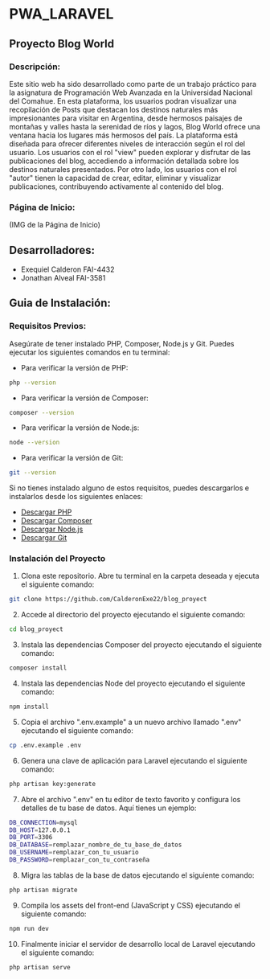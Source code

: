 # PWA_LARAVEL

## Proyecto Blog World

### Descripción:
Este sitio web ha sido desarrollado como parte de un trabajo práctico para la asignatura de Programación Web Avanzada en la Universidad Nacional del Comahue. En esta plataforma, los usuarios podran visualizar una recopilación de Posts que destacan los destinos naturales más impresionantes para visitar en Argentina, desde hermosos paisajes de montañas y valles hasta la serenidad de ríos y lagos, Blog World ofrece una ventana hacia los lugares más hermosos del país. 
La plataforma está diseñada para ofrecer diferentes niveles de interacción según el rol del usuario. Los usuarios con el rol "view" pueden explorar y disfrutar de las publicaciones del blog, accediendo a información detallada sobre los destinos naturales presentados. Por otro lado, los usuarios con el rol "autor" tienen la capacidad de crear, editar, eliminar y visualizar publicaciones, contribuyendo activamente al contenido del blog.

### Página de Inicio:
(IMG de la Página de Inicio)

## Desarrolladores:
* Exequiel Calderon FAI-4432
* Jonathan Alveal FAI-3581

## Guia de Instalación:
### Requisitos Previos:
Asegúrate de tener instalado PHP, Composer, Node.js y Git. Puedes ejecutar los siguientes comandos en tu terminal:

* Para verificar la versión de PHP:
``` bash
php --version
```
* Para verificar la versión de Composer:
``` bash
composer --version
```
* Para verificar la versión de Node.js:
``` bash
node --version
```
* Para verificar la versión de Git:
``` bash
git --version
```
Si no tienes instalado alguno de estos requisitos, puedes descargarlos e instalarlos desde los siguientes enlaces:
* [Descargar PHP](https://www.php.net/downloads)
* [Descargar Composer](https://getcomposer.org/download/)
* [Descargar Node.js](https://nodejs.org/en/download)
* [Descargar Git](https://git-scm.com/downloads)

### Instalación del Proyecto

1. Clona este repositorio. Abre tu terminal en la carpeta deseada y ejecuta el siguiente comando:
``` bash
git clone https://github.com/CalderonExe22/blog_proyect
```
2. Accede al directorio del proyecto ejecutando el siguiente comando:
``` bash
cd blog_proyect
```
3. Instala las dependencias Composer del proyecto ejecutando el siguiente comando:
``` bash
composer install
```
4. Instala las dependencias Node del proyecto ejecutando el siguiente comando:
``` bash
npm install
```
5. Copia el archivo ".env.example" a un nuevo archivo llamado ".env" ejecutando el siguiente comando:
``` bash
cp .env.example .env
```
6. Genera una clave de aplicación para Laravel ejecutando el siguiente comando:
``` bash
php artisan key:generate
```
7. Abre el archivo ".env" en tu editor de texto favorito y configura los detalles de tu base de datos. Aquí tienes un ejemplo:
``` bash
DB_CONNECTION=mysql
DB_HOST=127.0.0.1
DB_PORT=3306
DB_DATABASE=remplazar_nombre_de_tu_base_de_datos
DB_USERNAME=remplazar_con_tu_usuario
DB_PASSWORD=remplazar_con_tu_contraseña
```
8. Migra las tablas de la base de datos ejecutando el siguiente comando:
``` bash
php artisan migrate
```
9. Compila los assets del front-end (JavaScript y CSS) ejecutando el siguiente comando:
``` bash
npm run dev
```
10. Finalmente iniciar el servidor de desarrollo local de Laravel ejecutando el siguiente comando:
``` bash
php artisan serve
```
